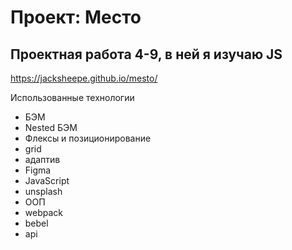 # Проект: Место

## Проектная работа 4-9, в ней я изучаю JS

https://jacksheepe.github.io/mesto/

Использованные технологии

- БЭМ
- Nested БЭМ
- Флексы и позиционирование
- grid
- адаптив
- Figma
- JavaScript
- unsplash
- ООП
- webpack
- bebel
- api
